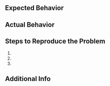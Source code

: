 <!--
Uncomment leaving one or more of the following to ensure that the appropriate
working groups are aware of the issue:

/area API
/area autoscale
/area build
/area monitoring
/area networking
/area test-and-release

-->

<!--
Uncomment leaving one or more of the following to classify the kind of issue:

/kind bug
/kind cleanup
/kind dev
/kind doc
-->

<!--
You may also assign an issue via:

/assign @user
-->

## Expected Behavior


## Actual Behavior


## Steps to Reproduce the Problem

  1.
  2.
  3.

## Additional Info

